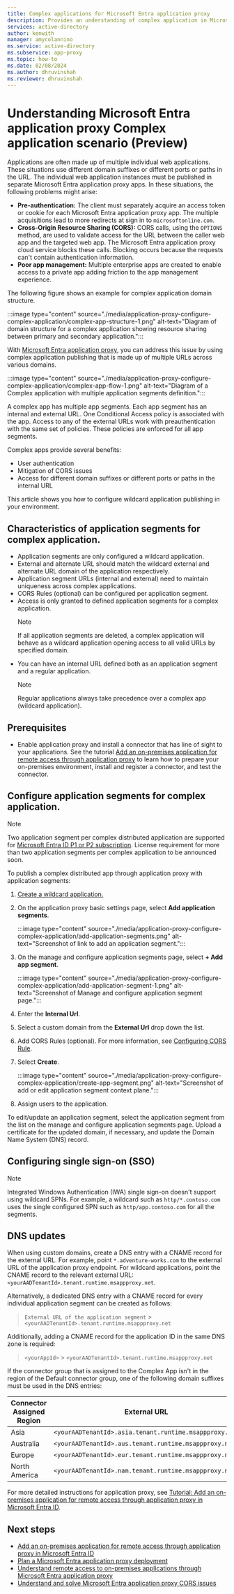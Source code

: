 ```yaml
---
title: Complex applications for Microsoft Entra application proxy
description: Provides an understanding of complex application in Microsoft Entra application proxy, and how to configure one.
services: active-directory
author: kenwith
manager: amycolannino
ms.service: active-directory
ms.subservice: app-proxy
ms.topic: how-to
ms.date: 02/08/2024
ms.author: dhruvinshah
ms.reviewer: dhruvinshah
---
```


# Understanding Microsoft Entra application proxy Complex application scenario (Preview)

Applications are often made up of multiple individual web applications. These situations use different domain suffixes or different ports or paths in the URL. The individual web application instances must be published in separate Microsoft Entra application proxy apps. In these situations, the following problems might arise:
- **Pre-authentication:** The client must separately acquire an access token or cookie for each Microsoft Entra application proxy app. The multiple acquisitions lead to more redirects at sign in to `microsoftonline.com`.
- **Cross-Origin Resource Sharing (CORS):** CORS calls, using the `OPTIONS` method, are used to validate access for the URL between the caller web app and the targeted web app. The Microsoft Entra application proxy cloud service blocks these calls. Blocking occurs because the requests can't contain authentication information.
- **Poor app management:** Multiple enterprise apps are created to enable access to a private app adding friction to the app management experience.

The following figure shows an example for complex application domain structure.

:::image type="content" source="./media/application-proxy-configure-complex-application/complex-app-structure-1.png" alt-text="Diagram of domain structure for a complex application showing resource sharing between primary and secondary application.":::

With [Microsoft Entra application proxy](application-proxy.md), you can address this issue by using complex application publishing that is made up of multiple URLs across various domains. 

:::image type="content" source="./media/application-proxy-configure-complex-application/complex-app-flow-1.png" alt-text="Diagram of a Complex application with multiple application segments definition.":::

A complex app has multiple app segments. Each app segment has an internal and external URL.
One Conditional Access policy is associated with the app. Access to any of the external URLs work with preauthentication with the same set of policies. These policies are enforced for all app segments.

Complex apps provide several benefits: 
- User authentication
- Mitigation of CORS issues
- Access for different domain suffixes or different ports or paths in the internal URL

This article shows you how to configure wildcard application publishing in your environment.

## Characteristics of application segments for complex application. 
- Application segments are only configured a wildcard application.
- External and alternate URL should match the wildcard external and alternate URL domain of the application respectively.
- Application segment URLs (internal and external) need to maintain uniqueness across complex applications.
- CORS Rules (optional) can be configured per application segment.
- Access is only granted to defined application segments for a complex application.
    > [!NOTE]
    > If all application segments are deleted, a complex application will behave as a wildcard application opening access to all valid URLs by specified domain. 
- You can have an internal URL defined both as an application segment and a regular application.
    > [!NOTE]
    > Regular applications always take precedence over a complex app (wildcard application).

## Prerequisites
- Enable application proxy and install a connector that has line of sight to your applications. See the tutorial [Add an on-premises application for remote access through application proxy](application-proxy-add-on-premises-application.md#add-an-on-premises-app-to-azure-ad) to learn how to prepare your on-premises environment, install and register a connector, and test the connector.


## Configure application segments for complex application. 

> [!NOTE]
> Two application segment per complex distributed application are supported for [Microsoft Entra ID P1 or P2 subscription](https://azure.microsoft.com/pricing/details/active-directory). License requirement for more than two application segments per complex application to be announced soon.

To publish a complex distributed app through application proxy with application segments:

1. [Create a wildcard application.](application-proxy-wildcard.md#create-a-wildcard-application)

1. On the application proxy basic settings page, select **Add application segments**.

    :::image type="content" source="./media/application-proxy-configure-complex-application/add-application-segments.png" alt-text="Screenshot of link to add an application segment.":::

3. On the manage and configure application segments page, select **+ Add app segment**.

    :::image type="content" source="./media/application-proxy-configure-complex-application/add-application-segment-1.png" alt-text="Screenshot of Manage and configure application segment page.":::

4. Enter the **Internal Url**.

5. Select a custom domain from the **External Url** drop down the list.

6. Add CORS Rules (optional). For more information, see [Configuring CORS Rule](/graph/api/resources/corsconfiguration_v2?view=graph-rest-beta&preserve-view=true).

7. Select **Create**.

    :::image type="content" source="./media/application-proxy-configure-complex-application/create-app-segment.png" alt-text="Screenshot of add or edit application segment context plane.":::

8. Assign users to the application. 

To edit/update an application segment, select the application segment from the list on the manage and configure application segments page. Upload a certificate for the updated domain, if necessary, and update the Domain Name System (DNS) record. 

## Configuring single sign-on (SSO)

> [!NOTE]
> Integrated Windows Authentication (IWA) single sign-on doesn't support using wildcard SPNs. For example, a wildcard such as `http/*.contoso.com` uses the single configured SPN such as `http/app.contoso.com` for all the segments.

## DNS updates

When using custom domains, create a DNS entry with a CNAME record for the external URL. For example, point `*.adventure-works.com` to the external URL of the application proxy endpoint. For wildcard applications, point the CNAME record to the relevant external URL: `<yourAADTenantId>.tenant.runtime.msappproxy.net`.

Alternatively, a dedicated DNS entry with a CNAME record for every individual application segment can be created as follows:

> `External URL of the application segment` > `<yourAADTenantId>.tenant.runtime.msappproxy.net`

Additionally, adding a CNAME record for the application ID in the same DNS zone is required:

>`<yourAppId>` > `<yourAADTenantId>.tenant.runtime.msappproxy.net`

If the connector group that is assigned to the Complex App isn't in the region of the Default connector group, one of the following domain suffixes must be used in the DNS entries:

| Connector Assigned Region | External URL |
| ---   | ---         |
| Asia | `<yourAADTenantId>.asia.tenant.runtime.msappproxy.net`|
| Australia  | `<yourAADTenantId>.aus.tenant.runtime.msappproxy.net` |
| Europe  | `<yourAADTenantId>.eur.tenant.runtime.msappproxy.net`|
| North America  | `<yourAADTenantId>.nam.tenant.runtime.msappproxy.net` |

For more detailed instructions for application proxy, see [Tutorial: Add an on-premises application for remote access through application proxy in Microsoft Entra ID](~/identity/app-proxy/application-proxy-add-on-premises-application.md).

## Next steps
- [Add an on-premises application for remote access through application proxy in Microsoft Entra ID](application-proxy-add-on-premises-application.md) 
- [Plan a Microsoft Entra application proxy deployment](conceptual-deployment-plan.md) 
- [Understand remote access to on-premises applications through Microsoft Entra application proxy](application-proxy.md)
- [Understand and solve Microsoft Entra application proxy CORS issues](application-proxy-understand-cors-issues.md)
